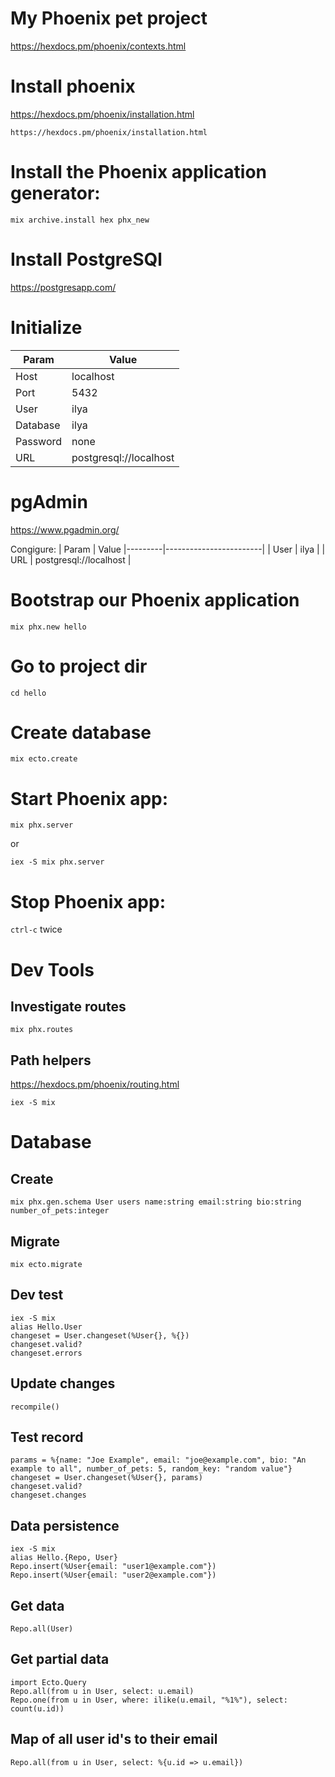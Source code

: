 # My Phoenix pet project
https://hexdocs.pm/phoenix/contexts.html

# Install phoenix
https://hexdocs.pm/phoenix/installation.html

```
https://hexdocs.pm/phoenix/installation.html
```

# Install the Phoenix application generator:

```
mix archive.install hex phx_new
```
# Install PostgreSQl

https://postgresapp.com/

# Initialize
| Param   | Value
|---------|------------------------|
| Host    | localhost              |
| Port    | 5432                   |
| User    | ilya                   |
| Database| ilya                   |
| Password| none                   |
| URL     | postgresql://localhost |

# pgAdmin

https://www.pgadmin.org/

Congigure:
| Param   | Value
|---------|------------------------|
| User    | ilya                   |
| URL     | postgresql://localhost |

# Bootstrap our Phoenix application
```
mix phx.new hello
```

# Go to project dir
```
cd hello
```

# Create database
``` 
mix ecto.create
```

# Start Phoenix app:
```
mix phx.server
```

or

```
iex -S mix phx.server
```

# Stop Phoenix app:
```ctrl-c``` twice

# Dev Tools
## Investigate routes
```
mix phx.routes
```
## Path helpers

https://hexdocs.pm/phoenix/routing.html

```
iex -S mix
```

# Database
## Create
```
mix phx.gen.schema User users name:string email:string bio:string number_of_pets:integer
```

## Migrate
```
mix ecto.migrate
```

## Dev test
```
iex -S mix
alias Hello.User
changeset = User.changeset(%User{}, %{})
changeset.valid?
changeset.errors
```
## Update changes
```
recompile()
```
## Test record
```
params = %{name: "Joe Example", email: "joe@example.com", bio: "An example to all", number_of_pets: 5, random_key: "random value"}
changeset = User.changeset(%User{}, params)
changeset.valid?
changeset.changes
```

## Data persistence
```
iex -S mix
alias Hello.{Repo, User}
Repo.insert(%User{email: "user1@example.com"})
Repo.insert(%User{email: "user2@example.com"})
```

## Get data
```
Repo.all(User)
```

## Get partial data
```
import Ecto.Query
Repo.all(from u in User, select: u.email)
Repo.one(from u in User, where: ilike(u.email, "%1%"), select: count(u.id))
```

## Map of all user id's to their email
```
Repo.all(from u in User, select: %{u.id => u.email})
```